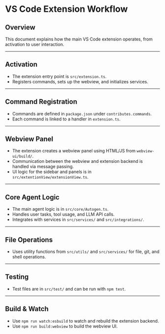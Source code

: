 # VS Code Extension Workflow

## Overview
This document explains how the main VS Code extension operates, from activation to user interaction.

---

## Activation
- The extension entry point is `src/extension.ts`.
- Registers commands, sets up the webview, and initializes services.

---

## Command Registration
- Commands are defined in `package.json` under `contributes.commands`.
- Each command is linked to a handler in `extension.ts`.

---

## Webview Panel
- The extension creates a webview panel using HTML/JS from `webview-ui/build/`.
- Communication between the webview and extension backend is handled via message passing.
- UI logic for the sidebar and panels is in `src/extentionView/extensionView.ts`.

---

## Core Agent Logic
- The main agent logic is in `src/core/Autogen.ts`.
- Handles user tasks, tool usage, and LLM API calls.
- Integrates with services in `src/services/` and `src/integrations/`.

---

## File Operations
- Uses utility functions from `src/utils/` and `src/services/` for file, git, and shell operations.

---

## Testing
- Test files are in `src/test/` and can be run with `npm test`.

---

## Build & Watch
- Use `npm run watch:esbuild` to watch and rebuild the extension backend.
- Use `npm run build:webview` to build the webview UI.

